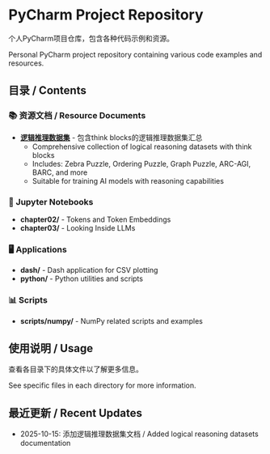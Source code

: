 # PyCharm Project Repository

个人PyCharm项目仓库，包含各种代码示例和资源。

Personal PyCharm project repository containing various code examples and resources.

## 目录 / Contents

### 📚 资源文档 / Resource Documents
- **[逻辑推理数据集](./logical_reasoning_datasets.md)** - 包含think blocks的逻辑推理数据集汇总
  - Comprehensive collection of logical reasoning datasets with think blocks
  - Includes: Zebra Puzzle, Ordering Puzzle, Graph Puzzle, ARC-AGI, BARC, and more
  - Suitable for training AI models with reasoning capabilities

### 📓 Jupyter Notebooks
- **chapter02/** - Tokens and Token Embeddings
- **chapter03/** - Looking Inside LLMs

### 🖥️ Applications
- **dash/** - Dash application for CSV plotting
- **python/** - Python utilities and scripts

### 📊 Scripts
- **scripts/numpy/** - NumPy related scripts and examples

## 使用说明 / Usage

查看各目录下的具体文件以了解更多信息。

See specific files in each directory for more information.

## 最近更新 / Recent Updates

- 2025-10-15: 添加逻辑推理数据集文档 / Added logical reasoning datasets documentation
